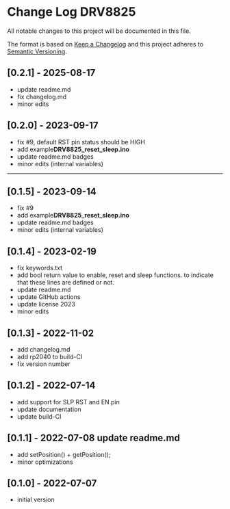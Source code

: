 # Change Log DRV8825

All notable changes to this project will be documented in this file.

The format is based on [Keep a Changelog](http://keepachangelog.com/)
and this project adheres to [Semantic Versioning](http://semver.org/).


## [0.2.1] - 2025-08-17
- update readme.md
- fix changelog.md
- minor edits

## [0.2.0] - 2023-09-17
- fix #9, default RST pin status should be HIGH
- add example**DRV8825_reset_sleep.ino**
- update readme.md badges
- minor edits (internal variables)

----

## [0.1.5] - 2023-09-14
- fix #9
- add example**DRV8825_reset_sleep.ino**
- update readme.md badges
- minor edits (internal variables)

## [0.1.4] - 2023-02-19
- fix keywords.txt
- add bool return value to enable, reset and sleep functions.
  to indicate that these lines are defined or not.
- update readme.md
- update GitHub actions
- update license 2023
- minor edits

## [0.1.3] - 2022-11-02
- add changelog.md
- add rp2040 to build-CI
- fix version number

## [0.1.2] - 2022-07-14
- add support for SLP RST and EN pin
- update documentation
- update build-CI

## [0.1.1] - 2022-07-08  update readme.md
- add setPosition() + getPosition();
- minor optimizations

## [0.1.0] - 2022-07-07
- initial version

